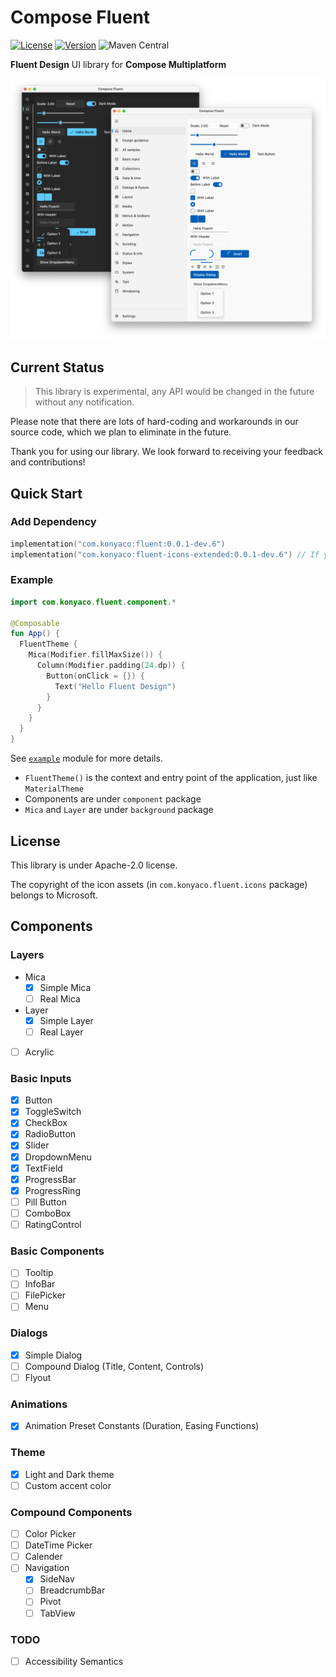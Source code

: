 # Compose Fluent

[![License](https://img.shields.io/github/license/Konyaco/compose-fluent-ui)](LICENSE)
[![Version](https://img.shields.io/github/v/release/Konyaco/compose-fluent-ui?include_prereleases)](https://github.com/Konyaco/compose-fluent-ui/releases)
![Maven Central](https://img.shields.io/maven-central/v/com.konyaco/fluent)


**Fluent Design** UI library for **Compose Multiplatform**

![Example](assets/screenshot.png)

## Current Status

> This library is experimental, any API would be changed in the future without any notification.

Please note that there are lots of hard-coding and workarounds in our source code, which we plan to eliminate in the future.

Thank you for using our library. We look forward to receiving your feedback and contributions!


## Quick Start

### Add Dependency

```kts
implementation("com.konyaco:fluent:0.0.1-dev.6")
implementation("com.konyaco:fluent-icons-extended:0.0.1-dev.6") // If you want to use full fluent icons.
```

### Example

```kotlin
import com.konyaco.fluent.component.*

@Composable
fun App() {
  FluentTheme {
    Mica(Modifier.fillMaxSize()) {
      Column(Modifier.padding(24.dp)) {
        Button(onClick = {}) {
          Text("Hello Fluent Design")
        }
      }
    }
  }
}
```
See [`example`](example) module for more details.

- `FluentTheme()` is the context and entry point of the application, just like `MaterialTheme`
- Components are under `component` package
- `Mica` and `Layer` are under `background` package

## License

This library is under Apache-2.0 license.

The copyright of the icon assets (in `com.konyaco.fluent.icons` package) belongs to Microsoft.

## Components

### Layers

- Mica
  - [x] Simple Mica
  - [ ] Real Mica
- Layer
  - [x] Simple Layer
  - [ ] Real Layer
- [ ] Acrylic

### Basic Inputs

- [x] Button
- [x] ToggleSwitch
- [x] CheckBox
- [x] RadioButton
- [x] Slider
- [x] DropdownMenu
- [x] TextField
- [x] ProgressBar
- [x] ProgressRing
- [ ] Pill Button
- [ ] ComboBox
- [ ] RatingControl

### Basic Components

- [ ] Tooltip
- [ ] InfoBar
- [ ] FilePicker
- [ ] Menu

### Dialogs

- [x] Simple Dialog
- [ ] Compound Dialog (Title, Content, Controls)
- [ ] Flyout

### Animations

- [x] Animation Preset Constants (Duration, Easing Functions)

### Theme

- [x] Light and Dark theme
- [ ] Custom accent color

### Compound Components

- [ ] Color Picker
- [ ] DateTime Picker
- [ ] Calender
- [ ] Navigation
  - [x] SideNav
  - [ ] BreadcrumbBar
  - [ ] Pivot
  - [ ] TabView

### TODO


- [ ] Accessibility Semantics
